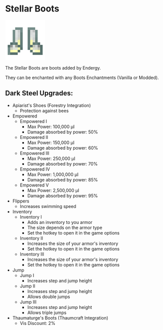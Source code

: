 # Stellar Boots
![](renders/stellar_alloy_boots.png)

The Stellar Boots are boots added by Endergy.

They can be enchanted with any Boots Enchantments (Vanilla or Modded).

## Dark Steel Upgrades:
* Apiarist's Shoes (Forestry Integration)
  - Protection against bees
* Empowered
  - Empowered I
    * Max Power: 100,000 µI
    * Damage absorbed by power: 50%
  - Empowered II
    * Max Power: 150,000 µI
    * Damage absorbed by power: 60%
  - Empowered III
    * Max Power: 250,000 µI
    * Damage absorbed by power: 70%
  - Empowered IV
    * Max Power: 1,000,000 µI
    * Damage absorbed by power: 85%
  - Empowered V
    * Max Power: 2,500,000 µI
    * Damage absorbed by power: 95%
* Flippers
  - Increases swimming speed
* Inventory
  - Inventory I
      * Adds an inventory to you armor
      * The size depends on the armor type
      * Set the hotkey to open it in the game options
  - Inventory II
    * Increases the size of your armor's inventory
    * Set the hotkey to open it in the game options
  - Inventory III
    * Increases the size of your armor's inventory
    * Set the hotkey to open it in the game options
* Jump
  - Jump I
    * Increases step and jump height
  - Jump II
    * Increases step and jump height
    * Allows double jumps
  - Jump III
    * Increases step and jump height
    * Allows triple jumps
* Thaumaturge's Boots (Thaumcraft Integration)
  - Vis Discount: 2%
